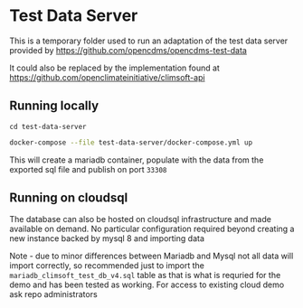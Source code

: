 # Test Data Server
This is a temporary folder used to run an adaptation of the test data server provided by https://github.com/opencdms/opencdms-test-data

It could also be replaced by the implementation found at https://github.com/openclimateinitiative/climsoft-api

## Running locally
`cd test-data-server`
```sh
docker-compose --file test-data-server/docker-compose.yml up
```
This will create a mariadb container, populate with the data from the exported sql file and publish on port `33308`

## Running on cloudsql
The database can also be hosted on cloudsql infrastructure and made available on demand. No particular configuration required beyond creating a new instance backed by mysql 8 and importing data

Note - due to minor differences between Mariadb and Mysql not all data will import correctly, so recommended just to import the `mariadb_climsoft_test_db_v4.sql` table as that is what is requried for the demo and has been tested as working. For access to existing cloud demo ask repo administrators